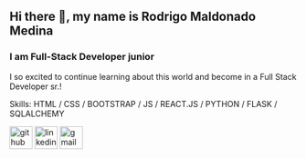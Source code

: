 ## Hi there 👋, my name is Rodrigo Maldonado Medina
### I am Full-Stack Developer junior
I so excited to continue learning about this world and become in a Full Stack Developer sr.!

Skills: HTML / CSS / BOOTSTRAP / JS / REACT.JS / PYTHON / FLASK / SQLALCHEMY



[<img src='https://cdn.jsdelivr.net/npm/simple-icons@3.0.1/icons/github.svg' alt='github' height='40'>](https://github.com/https://github.com/RodriMaldonadoMedina)  [<img src='https://cdn.jsdelivr.net/npm/simple-icons@3.0.1/icons/linkedin.svg' alt='linkedin' height='40'>](https://www.linkedin.com/in/https://www.linkedin.com/in/rodrigo-hernan-maldonado-medina-11429519a//)  [<img src='https://cdn.jsdelivr.net/npm/simple-icons@3.0.1/icons/gmail.svg' alt='gmail' height='40'>](maldonadomedinarodrigo@gmail.com)
